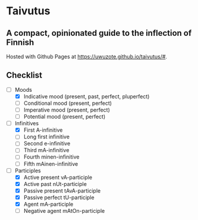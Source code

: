 # Taivutus
## A compact, opinionated guide to the inflection of Finnish

Hosted with Github Pages at <https://uwuzote.github.io/taivutus/#>.

## Checklist
- [ ] Moods
  - [x] Indicative mood (present, past, perfect, pluperfect)
  - [ ] Conditional mood (present, perfect)
  - [ ] Imperative mood (present, perfect)
  - [ ] Potential mood (present, perfect)
- [ ] Infinitives
  - [x] First A-infinitive
  - [ ] Long first infinitive
  - [ ] Second e-infinitive
  - [ ] Third mA-infinitive
  - [ ] Fourth minen-infinitive
  - [ ] Fifth mAinen-infinitive
- [ ] Participles
  - [x] Active present vA-participle
  - [x] Active past nUt-participle
  - [x] Passive present tAvA-participle
  - [x] Passive perfect tU-participle
  - [x] Agent mA-participle
  - [ ] Negative agent mAtOn-participle
